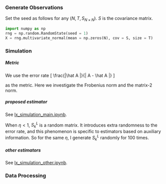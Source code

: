 ### Generate Observations
Set the seed as follows for any $(N, T, S_{N\times N})$. $S$ is the covariance matrix.
```python
import numpy as np
rng = np.random.RandomState(seed = 1)
X = rng.multivariate_normal(mean = np.zeros(N), cov = S, size = T)
```

### Simulation
##### Metric

We use the error rate 
\[ \frac{\|\hat A \|}{\| A - \hat A \|} \]

as the metric. Here we investigate the Frobenius norm and the matrix-2 norm.

##### proposed estimator
See [lx_simulation_main.ipynb](lx_simulation_main.ipynb).

When $\eta < 1$, $S^L_k$ is a random matrix. It introduces extra randomness to the error rate, and this phenomenon is specific to estimators based on auxiliary information. So for the same $\eta$, I generate $S^L_k$ randomly for $100$ times.


##### other estimators
See [lx_simulation_other.ipynb](lx_simulation_other.ipynb).

### Data Processing
